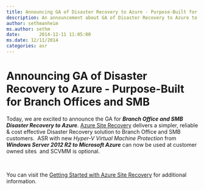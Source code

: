 ```yaml
---
title: Announcing GA of Disaster Recovery to Azure - Purpose-Built for Branch Offices and SMB
description: An announcement about GA of Disaster Recovery to Azure to Branch Office and SMB customers.
author: sethmanheim
ms.author: sethm
date:       2014-12-11 11:05:00
ms.date: 12/11/2014
categories: asr
---
```

# Announcing GA of Disaster Recovery to Azure - Purpose-Built for Branch Offices and SMB

Today, we are excited to announce the GA for **_Branch Office and SMB Disaster Recovery to Azure_**. [Azure Site Recovery](https://aka.ms/smb_asr_landingpage) delivers a simpler, reliable & cost effective Disaster Recovery solution to Branch Office and SMB customers.  ASR with new _Hyper-V Virtual Machine Protection_ from **_Windows Server 2012 R2 to Microsoft Azure_** can now be used at customer owned sites  and SCVMM is optional.

 

You can visit the [Getting Started with Azure Site Recovery](/azure/site-recovery/) for additional information.
